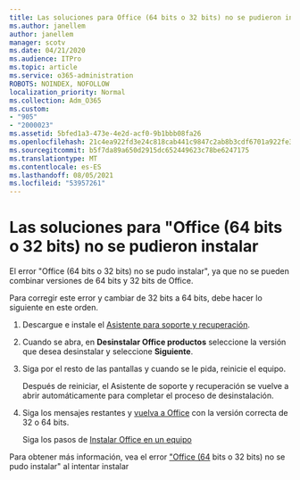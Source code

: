 ```yaml
---
title: Las soluciones para Office (64 bits o 32 bits) no se pudieron instalar
ms.author: janellem
author: janellem
manager: scotv
ms.date: 04/21/2020
ms.audience: ITPro
ms.topic: article
ms.service: o365-administration
ROBOTS: NOINDEX, NOFOLLOW
localization_priority: Normal
ms.collection: Adm_O365
ms.custom:
- "905"
- "2000023"
ms.assetid: 5bfed1a3-473e-4e2d-acf0-9b1bbb08fa26
ms.openlocfilehash: 21c4ea922fd3e24c818cab441c9847c2ab8b3cdf6701a922fe30d284317d2291
ms.sourcegitcommit: b5f7da89a650d2915dc652449623c78be6247175
ms.translationtype: MT
ms.contentlocale: es-ES
ms.lasthandoff: 08/05/2021
ms.locfileid: "53957261"
---
```

# <a name="solutions-for-office-64-bit-or-32-bit-couldnt-be-installed"></a>Las soluciones para "Office (64 bits o 32 bits) no se pudieron instalar

El error "Office (64 bits o 32 bits) no se pudo instalar", ya que no se pueden combinar versiones de 64 bits y 32 bits de Office.
  
Para corregir este error y cambiar de 32 bits a 64 bits, debe hacer lo siguiente en este orden.
  
1. Descargue e instale el [Asistente para soporte y recuperación](https://aka.ms/SARA-OfficeUninstall-Alchemy).

1. Cuando se abra, en **Desinstalar Office productos** seleccione la versión que desea desinstalar y seleccione **Siguiente**.

2. Siga por el resto de las pantallas y cuando se le pida, reinicie el equipo.

    Después de reiniciar, el Asistente de soporte y recuperación se vuelve a abrir automáticamente para completar el proceso de desinstalación.

3. Siga los mensajes restantes y [vuelva a Office](https://portal.office.com/OLS/MySoftware.aspx) con la versión correcta de 32 o 64 bits.

    Siga los pasos de [Instalar Office en un equipo](https://support.office.com/article/4414eaaf-0478-48be-9c42-23adc4716658?wt.mc_id=Alchemy_ClientDIA)

Para obtener más información, vea el error ["Office (64](https://support.office.com/article/2e2dc9e5-3eb0-420c-862a-ab085b38597f?wt.mc_id=Alchemy_ClientDIA) bits o 32 bits) no se pudo instalar" al intentar instalar
  
